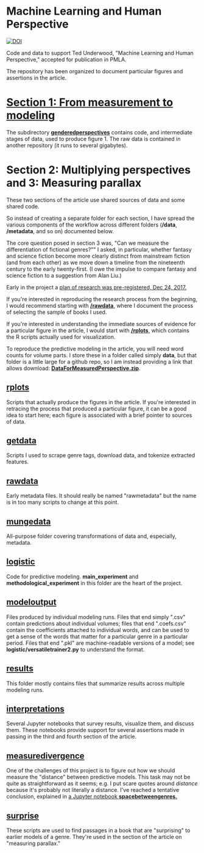 Machine Learning and Human Perspective
======================================

[![DOI](https://zenodo.org/badge/114384746.svg)](https://zenodo.org/badge/latestdoi/114384746)

Code and data to support Ted Underwood, "Machine Learning and Human Perspective," accepted for publication in PMLA.

The repository has been organized to document particular figures and assertions in the article.

[Section 1: From measurement to modeling](https://github.com/tedunderwood/measureperspective/tree/master/genderedperspectives)
=======================================

The subdirectory [**genderedperspectives**](https://github.com/tedunderwood/measureperspective/tree/master/modelingperspectives) contains code, and intermediate stages of data, used to produce figure 1. The raw data is contained in another repository (it runs to several gigabytes).

Section 2: Multiplying perspectives and 3: Measuring parallax
=============================================================

These two sections of the article use shared sources of data and some shared code.

So instead of creating a separate folder for each section, I have spread the various components of the workflow across different folders (**/data**, **/metadata**, and so on) documented below.

The core question posed in section 3 was, "Can we measure the differentiation of fictional genres?""
 I asked, in particular, whether fantasy and science fiction become more clearly distinct from mainstream fiction (and from each other) as we move down a timeline from the nineteenth century to the early twenty-first. (I owe the impulse to compare fantasy and science fiction to a suggestion from Alan Liu.)

Early in the project a [plan of research was pre-registered, Dec 24, 2017.](https://osf.io/5b72w/register/5771ca429ad5a1020de2872e)

If you're interested in reproducing the research process from the beginning, I would recommend starting with [**/rawdata**,](https://github.com/tedunderwood/measureperspective/tree/master/rawdata) where I document the process of selecting the sample of books I used.

If you're interested in understanding the immediate sources of evidence for a particular figure in the article, I would start with [**/rplots**,](https://github.com/tedunderwood/measureperspective/tree/master/rplots) which contains the R scripts actually used for visualization.

To reproduce the predictive modeling in the article, you will need word counts for volume parts. I store these in a folder called simply **data**, but that folder is a little large for a github repo, so I am instead providing a link that allows download: [**DataForMeasuredPerspective.zip**](https://www.ideals.illinois.edu/handle/2142/99573).

[rplots](https://github.com/tedunderwood/measureperspective/tree/master/rplots)
-------------------

Scripts that actually produce the figures in the article. If you're interested in retracing the process that produced a particular figure, it can be a good idea to start here; each figure is associated with a brief pointer to sources of data.

[getdata](https://github.com/tedunderwood/measureperspective/tree/master/getdata)
-------

Scripts I used to scrape genre tags, download data, and tokenize extracted features.

[rawdata](https://github.com/tedunderwood/measureperspective/tree/master/rawdata)
-------

Early metadata files. It should really be named "rawmetadata" but the name is in too many scripts to change at this point.

[mungedata](https://github.com/tedunderwood/measureperspective/tree/master/mungedata)
---------

All-purpose folder covering transformations of data and, especially, metadata.

[logistic](https://github.com/tedunderwood/measureperspective/tree/master/logistic)
--------

Code for predictive modeling. **main_experiment** and **methodological_experiment** in this folder are the heart of the project.

[modeloutput](https://github.com/tedunderwood/measureperspective/tree/master/modeloutput)
-----------------------

Files produced by individual modeling runs. Files that end simply ".csv" contain predictions about individual volumes; files that end ".coefs.csv" contain the coefficients attached to individual words, and can be used to get a sense of the words that matter for a particular genre in a particular period. Files that end ".pkl" are machine-readable versions of a model; see **logistic/versatiletrainer2.py** to understand the format.

[results](https://github.com/tedunderwood/measureperspective/tree/master/results)
------------

This folder mostly contains files that summarize results across multiple modeling runs.

[interpretations](https://github.com/tedunderwood/measureperspective/tree/master/interpretations)
-----------------

Several Jupyter notebooks that survey results, visualize them, and discuss them. These notebooks provide support for several assertions made in passing in the third and fourth section of the article.

[measuredivergence](https://github.com/tedunderwood/measureperspective/tree/master/measuredivergence)
-----------------

One of the challenges of this project is to figure out how we should measure the "distance" between predictive models. This task may not be quite as straightforward as it seems; e.g. I put scare quotes around *distance* because it's probably not literally a distance. I've reached a tentative conclusion, explained in [a Jupyter notebook **spacebetweengenres.**](https://github.com/tedunderwood/measureperspective/blob/master/measuredivergence/spacebetweengenres.ipynb)

[surprise](https://github.com/tedunderwood/measureperspective/tree/master/surprise)
-----------------------

These scripts are used to find passages in a book that are "surprising" to earlier models of a genre. They're used in the section of the article on "measuring parallax."
